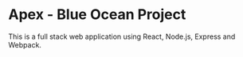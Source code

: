 # Apex - Blue Ocean Project

This is a full stack web application using React, Node.js, Express and Webpack. 
